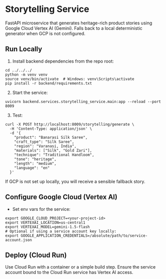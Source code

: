 # Storytelling Service

FastAPI microservice that generates heritage-rich product stories using Google Cloud Vertex AI (Gemini). Falls back to a local deterministic generator when GCP is not configured.

## Run Locally

1. Install backend dependencies from the repo root:

```
cd ../../../
python -m venv venv
source venv/bin/activate  # Windows: venv\Scripts\activate
pip install -r backend/requirements.txt
```

2. Start the service:

```
uvicorn backend.services.storytelling_service.main:app --reload --port 8009
```

3. Test:

```
curl -X POST http://localhost:8009/storytelling/generate \
  -H 'Content-Type: application/json' \
  -d '{
    "product": "Banarasi Silk Saree",
    "craft_type": "Silk Saree",
    "region": "Varanasi, India",
    "materials": ["Silk", "Gold Zari"],
    "technique": "Traditional Handloom",
    "tone": "heritage",
    "length": "medium",
    "language": "en"
  }'
```

If GCP is not set up locally, you will receive a sensible fallback story.

## Configure Google Cloud (Vertex AI)

- Set env vars for the service:

```
export GOOGLE_CLOUD_PROJECT=<your-project-id>
export VERTEXAI_LOCATION=us-central1
export VERTEXAI_MODEL=gemini-1.5-flash
# Optional if using a service account key locally:
export GOOGLE_APPLICATION_CREDENTIALS=/absolute/path/to/service-account.json
```

## Deploy (Cloud Run)

Use Cloud Run with a container or a simple build step. Ensure the service account bound to the Cloud Run service has Vertex AI access.

